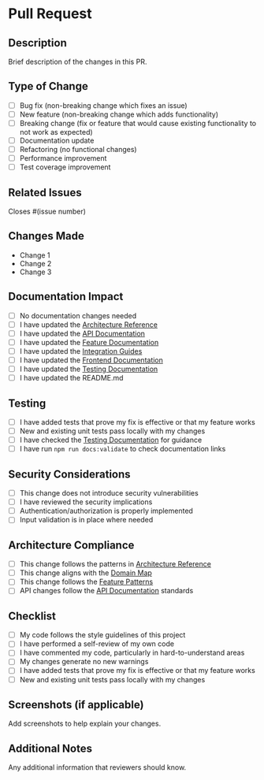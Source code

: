 # Pull Request

## Description
Brief description of the changes in this PR.

## Type of Change
- [ ] Bug fix (non-breaking change which fixes an issue)
- [ ] New feature (non-breaking change which adds functionality)
- [ ] Breaking change (fix or feature that would cause existing functionality to not work as expected)
- [ ] Documentation update
- [ ] Refactoring (no functional changes)
- [ ] Performance improvement
- [ ] Test coverage improvement

## Related Issues
Closes #(issue number)

## Changes Made
- Change 1
- Change 2
- Change 3

## Documentation Impact
- [ ] No documentation changes needed
- [ ] I have updated the [Architecture Reference](docs/v3-architecture-reference.md)
- [ ] I have updated the [API Documentation](docs/v3-api.md)
- [ ] I have updated the [Feature Documentation](docs/features/)
- [ ] I have updated the [Integration Guides](docs/integrations/)
- [ ] I have updated the [Frontend Documentation](docs/frontend/)
- [ ] I have updated the [Testing Documentation](docs/testing/)
- [ ] I have updated the README.md

## Testing
- [ ] I have added tests that prove my fix is effective or that my feature works
- [ ] New and existing unit tests pass locally with my changes
- [ ] I have checked the [Testing Documentation](docs/testing/) for guidance
- [ ] I have run `npm run docs:validate` to check documentation links

## Security Considerations
- [ ] This change does not introduce security vulnerabilities
- [ ] I have reviewed the security implications
- [ ] Authentication/authorization is properly implemented
- [ ] Input validation is in place where needed

## Architecture Compliance
- [ ] This change follows the patterns in [Architecture Reference](docs/v3-architecture-reference.md)
- [ ] This change aligns with the [Domain Map](docs/v3-domainmap.md)
- [ ] This change follows the [Feature Patterns](docs/features/feature-pattern.md)
- [ ] API changes follow the [API Documentation](docs/v3-api.md) standards

## Checklist
- [ ] My code follows the style guidelines of this project
- [ ] I have performed a self-review of my own code
- [ ] I have commented my code, particularly in hard-to-understand areas
- [ ] My changes generate no new warnings
- [ ] I have added tests that prove my fix is effective or that my feature works
- [ ] New and existing unit tests pass locally with my changes

## Screenshots (if applicable)
Add screenshots to help explain your changes.

## Additional Notes
Any additional information that reviewers should know.